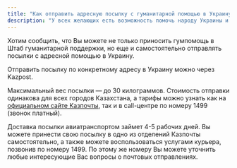 ```yaml
---
title: "Как отправить адресную посылку с гуманитарной помощью в Украину?"
description: "У всех желающих есть возможность помочь народу Украины и напрямую, отправив адресную посылку. Штаб гуманитарной поддержки объясняет, как это можно сделать."
---
```

Хотим сообщить, что Вы можете не только приносить гумпомощь в Штаб гуманитарной поддержки, но еще и самостоятельно отправлять посылки с адресной помощью в Украину. 

Отправить посылку по конкретному адресу в Украину можно через Kazpost. 

Максимальный вес посылки — до 30 килограммов. Стоимость отправки одинакова для всех городов Казахстана, а тарифы можно узнать как на [официальном сайте Казпочты](https://post.kz), так и в call-центре по номеру 1499 (звонок платный). 

Доставка посылки авиатранспортом займет 4-5 рабочих дней. Вы можете принести свою посылку в одно из отделений Казпочты самостоятельно, а также можете воспользоваться услугами курьера, позвонив по номеру 1499. По этому же номеру Вы можете уточнить любые интересующие Вас вопросы о почтовых отправлениях.
